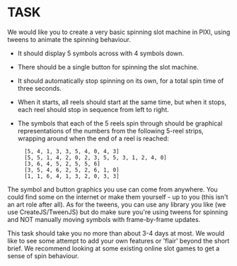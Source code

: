  # TASK

We would like you to create a very basic spinning slot machine in PIXI, using tweens to animate the spinning behaviour.

- It should display 5 symbols across with 4 symbols down.
- There should be a single button for spinning the slot machine.
- It should automatically stop spinning on its own, for a total spin time of three seconds.
- When it starts, all reels should start at the same time, but when it stops, each reel should stop in sequence from left to right.
- The symbols that each of the 5 reels spin through should be graphical representations of the numbers from the following 5-reel strips, wrapping around when the end of a reel is reached:
   

        [5, 4, 1, 3, 3, 5, 4, 0, 4, 3]
        [5, 5, 1, 4, 2, 0, 2, 3, 5, 5, 3, 1, 2, 4, 0]
        [3, 6, 4, 5, 2, 5, 5, 6]
        [3, 5, 4, 6, 2, 5, 2, 6, 1, 0]
        [1, 1, 6, 4, 1, 3, 2, 0, 3, 3]


 

The symbol and button graphics you use can come from anywhere. You could find some on the internet or make them yourself - up to you (this isn't an art role after all). As for the tweens, you can use any library you like (we use CreateJS/TweenJS) but do make sure you're using tweens for spinning and NOT manually moving symbols with frame-by-frame updates.

This task should take you no more than about 3-4 days at most. We would like to see some attempt to add your own features or 'flair' beyond the short brief. We recommend looking at some existing online slot games to get a sense of spin behaviour.